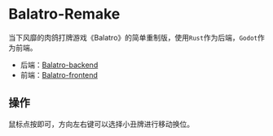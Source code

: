 # Balatro-Remake
当下风靡的肉鸽打牌游戏《Balatro》的简单重制版，使用`Rust`作为后端，`Godot`作为前端。

- 后端：[Balatro-backend](https://github.com/PaperCrane-ovo/balatro-backend)
- 前端：[Balatro-frontend](https://github.com/PaperCrane-ovo/balatro-frontend)

## 操作
鼠标点按即可，方向左右键可以选择小丑牌进行移动换位。
